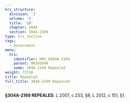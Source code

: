 ```yaml
---
hrs_structure:
  division: '1'
  volume: '5'
  title: '18'
  chapter: 304A
  section: 304A-2169
type: hrs_section
tags:
  - Government
menu:
  hrs:
    identifier: HRS_0304A-2169
    parent: HRS0304A
    name: 304A-2169 Repealed
weight: 72720
title: Repealed
full_title: 304A-2169 Repealed
---
```

**§304A-2169 REPEALED.** L 2007, c 253, §8; L 2012, c 151, §1.